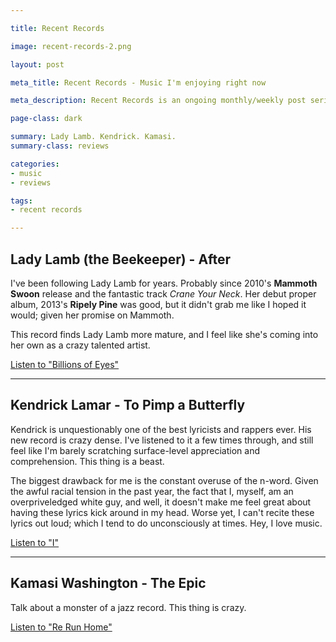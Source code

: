 ```yaml
---

title: Recent Records

image: recent-records-2.png

layout: post

meta_title: Recent Records - Music I'm enjoying right now

meta_description: Recent Records is an ongoing monthly/weekly post series about albums I'm digging.

page-class: dark

summary: Lady Lamb. Kendrick. Kamasi.
summary-class: reviews

categories:
- music
- reviews

tags:
- recent records

---
```

## Lady Lamb (the Beekeeper) - After

I've been following Lady Lamb for years. Probably since 2010's **Mammoth Swoon** release and the fantastic track _Crane Your Neck_. Her debut proper album, 2013's **Ripely Pine** was good, but it didn't grab me like I hoped it would; given her promise on Mammoth.

This record finds Lady Lamb more mature, and I feel like she's coming into her own as a crazy talented artist.

[Listen to "Billions of Eyes"](https://soundcloud.com/ladylambjams/billions-of-eyes)


* * *

## Kendrick Lamar - To Pimp a Butterfly

Kendrick is unquestionably one of the best lyricists and rappers ever. His new record is crazy dense. I've listened to it a few times through, and still feel like I'm barely scratching surface-level appreciation and comprehension. This thing is a beast.

The biggest drawback for me is the constant overuse of the n-word. Given the awful racial tension in the past year, the fact that I, myself, am an overpriveledged white guy, and well, it doesn't make me feel great about having these lyrics kick around in my head. Worse yet, I can't recite these lyrics out loud; which I tend to do unconsciously at times. Hey, I love music.

[Listen to "I"](https://www.youtube.com/watch?v=8aShfolR6w8)


* * *

## Kamasi Washington - The Epic

Talk about a monster of a jazz record. This thing is crazy.

[Listen to "Re Run Home"](https://soundcloud.com/brainfeeder/kamasi-washington-re-run-home)
